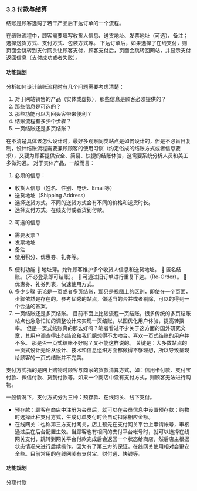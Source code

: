 ### 3.3 付款与结算
结账是顾客选购了若干产品后下达订单的一个流程。

在结账流程中，顾客需要填写收货人信息、送货地址、发票地址（可选）、备注；选择送货方式、支付方式、包装方式等。
下达订单后，如果选择了在线支付，则页面会跳转到支付网关让顾客支付，顾客支付后，页面会跳转回网站，并显示支付返回信息（支付成功或者失败）。


#### 功能规划
分析如何设计结账流程时有几个问题需要考虑清楚：
1. 对于网站销售的产品（实体或虚拟），那些信息是顾客必须提供的？
2. 那些信息是可选的？
3. 那些功能可以为回头客带来便利？
4. 结账流程有多少个步骤？
5. 一页结账还是多页结账？

在不清楚具体该怎么设计时，最好多观察同类站点是如何设计的，但是不必盲目复制，设计结账流程需要兼顾顾客的使用习惯（约定俗成的结账方式或者信息要求），又要为顾客提供安全、简易、快捷的结账体验，这需要系统分析人员和美工多做沟通。
对于实体产品，一般而言：

1. 必须的信息：
 * 收货人信息（姓名、性别、电话、Email等）
 * 送货地址（Shipping Address）
 * 选择送货方式。不同的送货方式会有不同的价格和送货时长。
 * 选择支付方式。在线支付或者货到付款。
2. 可选的信息
 * 需要发票？
 * 发票地址
 * 备注
 * 使用积分、优惠券、礼券等。
5. 便利功能
 地址簿。允许顾客维护多个收货人信息和送货地址。
 匿名结账。（不必登录即可结账）。
 可通过旧订单进行重复下达。（Re-Order）。
 优惠券、礼券列表，快速使用方式。
6. 多少步骤
无论是一页或者多页结账，那只是视图上的区别，即使在一个页面，步骤依然是存在的。参考优秀的站点，做适当的合并或者剔除，可以的得到一个合适的答案。
7. 一页结账还是多页结账。
目前市面上比较流程一页结账，很多传统的多页结账站点也急急忙忙的调整设计来实现一页结账，以图优化用户体验，提高转换率。
但是一页式结账真的那么好吗？笔者看过不少关于这方面的国外研究文章，其用户调查得出的结论和我们臆想得不太吻合。喜欢一页式结账的用户并不多。
那是否一页式结账不好呢？又不能这样说的。
关键是：大多数站点的一页式设计无论从设计、技术和信息组织方面都做得不够理想，所以导致呈现给顾客的一页式结账并不完美。



支付方式指的是网上购物时顾客与商家的货款清算方式，如：信用卡付款、支付宝付款、微信付款、货到付款等。如果一个商店中没有支付方式，则顾客无法进行购物。

一般情况下，支付方式分为三种：预存款、在线网关、线下支付。
* 预存款：顾客在商店中注册为会员后，就可以在会员信息中设置预存款；购物时选择此种支付方式，生成订单支付时会自动扣除相应金额。
* 在线网关：也称第三方支付网关，店主预先在支付网关平台上申请帐号，审核通过后在后台配置生效。当顾客也有相同的支付平台帐号时，就可以选择在线网关支付，跳转到网关平台付款完成后会返回一个状态给商店，然后店主根据状态情况来进行后续操作。因为有了第三方的保证，在线网关使用相对会更安全些。目前常用的在线网关有支付宝、财付通、快钱等。




#### 功能规划

分期付款